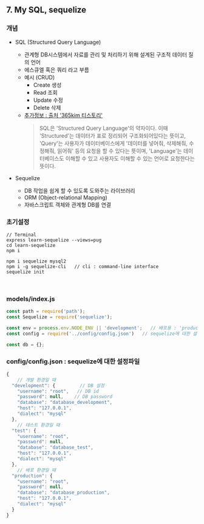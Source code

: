 ## **7. My SQL, sequelize**

### **개념**
* SQL (Structured Query Language)
	- 관계형 DB시스템에서 자료를 관리 및 처리하기 위해 설계된 구조적 데이터 질의 언어
	- 에스큐엘 혹은 쿼리 라고 부름
	- 예시 (CRUD)
		- Create 생성
		- Read 조회
		- Update 수정
		- Delete 삭제
	- [추가정보 : 출처 '365kim 티스토리'](https://365kim.tistory.com/102)
		> SQL은 'Structured Query Language'의 약자이다. 이때 'Structured'는 데이터가 표로 정리되어 구조화되어있다는 뜻이고, 'Query'는 사용자가 데이터베이스에게 '데이터를 넣어줘, 삭제해줘, 수정해줘, 읽어줘' 등의 요청을 할 수 있다는 뜻이며, 'Language'는 데이터베이스도 이해할 수 있고 사용자도 이해할 수 있는 언어로 요청한다는 뜻이다.

* Sequelize
	- DB 작업을 쉽게 할 수 있도록 도와주는 라이브러리
	- ORM (Object-relational Mapping)
	- 자바스크립트 객체와 관계형 DB를 연결

### **초기설정**
```
// Terminal
express learn-sequelize --views=pug
cd learn-sequelize
npm i

npm i sequelize mysql2
npm i -g sequelize-cli   // cli : command-line interface
sequelize init
```

<br>

### **models/index.js**
```javascript
const path = require('path');
const Sequelize = require('sequelize');

const env = process.env.NODE_ENV || 'development';   // 배포용 : 'production'
const config = require('../config/config.json')   // sequelize에 대한 설정파일

const db = {};
```

### **config/config.json** : sequelize에 대한 설정파일
```javascript
{
	// 개발 환경일 때
  "development": {         // DB 설정
    "username": "root",   // DB id
    "password": null,    // DB password
    "database": "database_development",
    "host": "127.0.0.1",
    "dialect": "mysql"
  },
	// 테스트 환경일 때
  "test": {
    "username": "root",
    "password": null,
    "database": "database_test",
    "host": "127.0.0.1",
    "dialect": "mysql"
  },
	// 배포 환경일 때
  "production": {
    "username": "root",
    "password": null,
    "database": "database_production",
    "host": "127.0.0.1",
    "dialect": "mysql"
  }
}
```